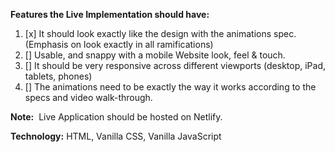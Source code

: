 **Features the Live Implementation should have:**

1. [x] It should look exactly like the design with the animations spec. (Emphasis on look exactly in all ramifications)
2. [] Usable, and snappy with a mobile Website look, feel & touch.
3. [] It should be very responsive across different viewports (desktop, iPad, tablets, phones)
4. [] The animations need to be exactly the way it works according to the specs and video walk-through.

**Note:**  Live Application should be hosted on Netlify.

**Technology:** HTML, Vanilla CSS, Vanilla JavaScript
